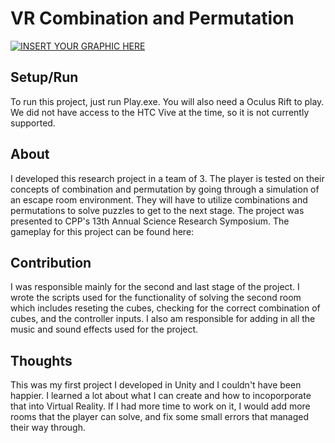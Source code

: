 # VR Combination and Permutation

[![INSERT YOUR GRAPHIC HERE](https://i.imgur.com/YwGEmaJ.jpg)]()

## Setup/Run
To run this project, just run Play.exe. You will also need a Oculus Rift to play. We did not have access to the HTC Vive at the time, so it is not currently supported.


## About
I developed this research project in a team of 3. The player is tested on their concepts of combination and permutation by going through a simulation of an escape room environment. They will have to utilize combinations and permutations to solve puzzles to get to the next stage. The project was presented to CPP's 13th Annual Science Research Symposium. The gameplay for this project can be found here: 

## Contribution
I was responsible mainly for the second and last stage of the project. I wrote the scripts used for the functionality of solving the second room which includes reseting the cubes, checking for the correct combination of cubes, and the controller inputs. I also am responsible for adding in all the music and sound effects used for the project.

## Thoughts
This was my first project I developed in Unity and I couldn't have been happier. I learned a lot about what I can create and how to incoporporate that into Virtual Reality. If I had more time to work on it, I would add more rooms that the player can solve, and fix some small errors that managed their way through.
